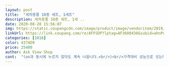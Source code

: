 ```yaml
---
layout: post 
title:  "세차용품 10종 세트, 1세트" 
description: 세차용품 10종 세트, 1세 ..
date: 2020-08-28 15:56:07 
img: https://static.coupangcdn.com/image/product/image/vendoritem/2019/04/29/4578016377/354e1097-dd6e-4549-983b-c8988b95a5a0.jpg 
linkUrl: https://link.coupang.com/re/AFFSDP?lptag=AF3600438&subid=ahnPublicAsk&pageKey=204738629&itemId=602238719&vendorItemId=4578016377&traceid=V0-113-ef72d492eca7034e 
categories: [1018] 
color: 4374D9 
price: 25480 
author: Ask View Shop 
cont:  "(on과 동시에 누르지 않아도 계속 나옵니다.<br/>)<br/>가격대비 성능으로 삿는데 제품들은 안써봐서모르겟고 카샴푸랑 세정제 안에서 흘러나와서 스펀지다적셧네요;;; 찍찍이는 뭐에쓰는지 정확히모르겟네요<br/>다른제품 알아보세요<br/>배송은 로켓배송이었으니 빨랐습니다.<br/> 포장도 나름 꼼꼼하게 되어있었는데<br/>솔직히 환불받고싶으니 이미 포장지랑 모든걸 뜯어버려 걍 가지고있어야할것같습니다.<br/>.<br/><br/>스펀지는 생각보다 많이 거친듯 하구요.<br/><br/>안에 광택 왁스 스프레이 헤드부분이 파손되어 내용물이 모두 쏟아져있었어요.<br/> 스펀지는 사진처럼 용기가 파손되면서 흐른 내용물에 젖어 액체가 뚝뚝 떨어지는 상태였어요.<br/><br/>오늘 세차 도와주러 갔는데 제품들은 다 괜찮아요.<br/> 광택 왁스가 샌다는 상품평이 많던데 용기가 불량인지 한번 체크해보시는게 좋을 것 같습니다.<br/><br/>왁스는 주둥이를 on으로 바꾸면 최첨단 오토분사가 됩니다.<br/><br/>외 액상제품들은 on으로 주둥이를 바꾸고 통 본체를 꾹 누르면 발사됩니다.<br/>.<br/><br/>이 셋트의 구성품에서 그나마 쓸수있는건 물통 하나뿐... <br/>(굳이 뽑자면... <br/>.<br/>)<br/>친구가 첫차를 사서 기념으로 선물하려고 산건데.<br/>.<br/> 결국 스펀지도 빨아서 건조하고 광택 왁스도 새로 사서 다시 넣어줬습니다.<br/>.<br/>ㅠㅠ 교환신청을 할까하다가 시간이 촉박해서 그냥 씁니다.<br/>.<br/><br/>" 
---
```

